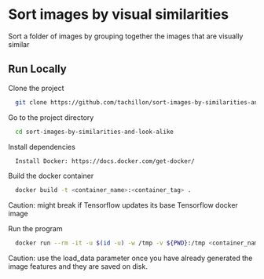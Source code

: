 
# Sort images by visual similarities

Sort a folder of images by grouping together the images that are visually similar

## Run Locally

Clone the project

```bash
  git clone https://github.com/tachillon/sort-images-by-similarities-and-look-alike.git
```

Go to the project directory

```bash
  cd sort-images-by-similarities-and-look-alike
```

Install dependencies

```bash
  Install Docker: https://docs.docker.com/get-docker/
```

Build the docker container

```bash
  docker build -t <container_name>:<container_tag> .
```
Caution: might break if Tensorflow updates its base Tensorflow docker image

Run the program

```bash
  docker run --rm -it -u $(id -u) -w /tmp -v ${PWD}:/tmp <container_name>:<container_tag> python3 image_similarity.py --input_dir ./imgs --use_tfhub_model false --load_data false
```
Caution: use the load_data parameter once you have already generated the image features and they are saved on disk.